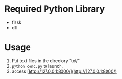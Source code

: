 # Required Python Library
* flask
* dill

# Usage
1. Put text files in the directory "txt/"
2. ```python conc.py``` to launch.
3. access [http://127.0.0.1:8000/](http://127.0.0.1:8000/)

